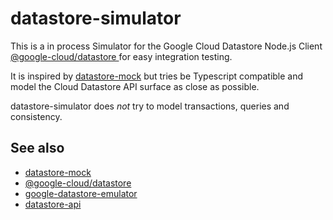 # datastore-simulator

This is a in process Simulator for the Google Cloud Datastore Node.js Client [@google-cloud/datastore
](https://github.com/googleapis/nodejs-datastore) for easy integration testing.

It is inspired by [datastore-mock](https://github.com/KoryNunn/datastore-mock) but tries be 
Typescript compatible and model the Cloud Datastore API surface as close as possible.

datastore-simulator does *not* try to model transactions, queries and consistency. 


## See also

* [datastore-mock](https://www.npmjs.com/package/datastore-mock)
* [@google-cloud/datastore](https://www.npmjs.com/package/@google-cloud/datastore)
* [google-datastore-emulator](https://www.npmjs.com/package/google-datastore-emulator)
* [datastore-api](https://www.npmjs.com/package/datastore-api)